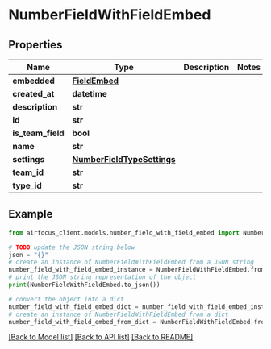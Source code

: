 # NumberFieldWithFieldEmbed


## Properties

Name | Type | Description | Notes
------------ | ------------- | ------------- | -------------
**embedded** | [**FieldEmbed**](FieldEmbed.md) |  | 
**created_at** | **datetime** |  | 
**description** | **str** |  | 
**id** | **str** |  | 
**is_team_field** | **bool** |  | 
**name** | **str** |  | 
**settings** | [**NumberFieldTypeSettings**](NumberFieldTypeSettings.md) |  | 
**team_id** | **str** |  | 
**type_id** | **str** |  | 

## Example

```python
from airfocus_client.models.number_field_with_field_embed import NumberFieldWithFieldEmbed

# TODO update the JSON string below
json = "{}"
# create an instance of NumberFieldWithFieldEmbed from a JSON string
number_field_with_field_embed_instance = NumberFieldWithFieldEmbed.from_json(json)
# print the JSON string representation of the object
print(NumberFieldWithFieldEmbed.to_json())

# convert the object into a dict
number_field_with_field_embed_dict = number_field_with_field_embed_instance.to_dict()
# create an instance of NumberFieldWithFieldEmbed from a dict
number_field_with_field_embed_from_dict = NumberFieldWithFieldEmbed.from_dict(number_field_with_field_embed_dict)
```
[[Back to Model list]](../README.md#documentation-for-models) [[Back to API list]](../README.md#documentation-for-api-endpoints) [[Back to README]](../README.md)


